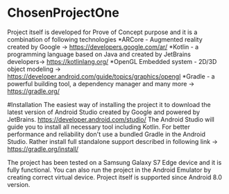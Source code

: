 # ChosenProjectOne
Project itself is developed for Prove of Concept purpose and it is a combination of following technologies 
*ARCore - Augmented reality created by Google -> https://developers.google.com/ar/
*Kotlin - a programming language based on Java and created by JetBrains developers-> https://kotlinlang.org/
*OpenGL Embedded system - 2D/3D object modeling -> https://developer.android.com/guide/topics/graphics/opengl
*Gradle - a powerful building tool, a dependency manager and many more -> https://gradle.org/

#Installation
The easiest way of installing the project it to download the latest version of Android Studio created by Google and powered by JetBrains. 
https://developer.android.com/studio/
The Android Studio will guide you to install all necessary tool including Kotlin.
For better performance  and reliability don't use a bundled Gradle in the Android Studio. 
Rather install full standalone support described in following link -> https://gradle.org/install/

The project has been tested on a Samsung Galaxy S7 Edge device and it is fully functional. 
You can also run the project in the Android Emulator by creating correct virtual device.
Project itself is supported since Android 8.0 version.
